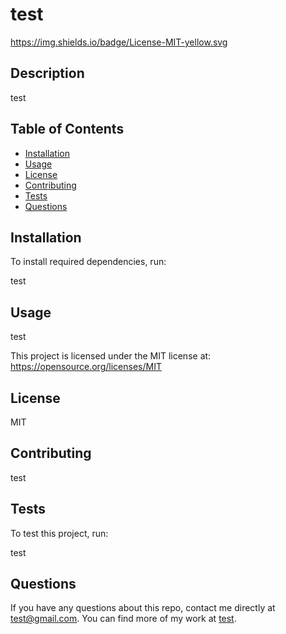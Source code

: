 
# test

https://img.shields.io/badge/License-MIT-yellow.svg

## Description

test

## Table of Contents

- [Installation](#installation)
- [Usage](#usage)
- [License](#license)
- [Contributing](#contributing)
- [Tests](#tests)
- [Questions](#questions)

## Installation

To install required dependencies, run:

test


## Usage

test

This project is licensed under the MIT license at: https://opensource.org/licenses/MIT

## License

MIT


## Contributing

test


## Tests

To test this project, run:

test


## Questions

If you have any questions about this repo, contact me directly at [test@gmail.com](malto:test@gmail.com). 
You can find more of my work at [test](https://github.com/test).
